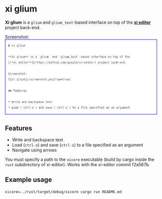 # xi glium

**Xi glium** is a `glium` and `glium_text`-based interface on top of the
[**xi editor**](https://github.com/google/xi-editor) project back-end.

Screenshot:
![xi glium](/screenshot.png?raw=true)

## Features

* Write and backspace text
* Load (`ctrl-o`) and save (`ctrl-s`) to a file specified as an argument
* Navigate using arrows

You must specify a path to the `xicore` executable (build by cargo inside
the `rust` subdirectory of xi-editor). Works with the xi-editor commit f2a567b.

## Example usage

`xicore=../rust/target/debug/xicore cargo run README.md`
